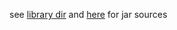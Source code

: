 see [library dir][1] and [here][2] for jar sources

[1]:../../library
[2]:https://github.com/k0smik0/mirroringexception